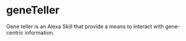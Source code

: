 # geneTeller
Gene teller is an Alexa Skill that provide a means to interact with gene-centric information.
